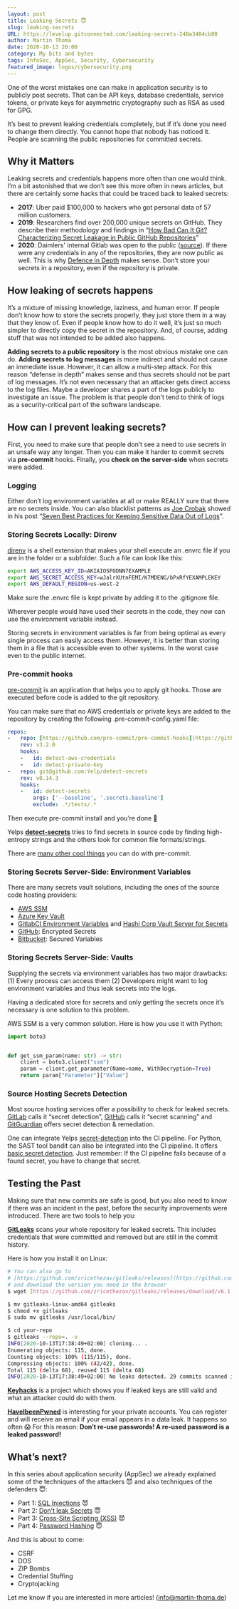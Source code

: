 ```yaml
---
layout: post
title: Leaking Secrets 😇
slug: leaking-secrets
URL: https://levelup.gitconnected.com/leaking-secrets-240a3484cb80
author: Martin Thoma
date: 2020-10-13 20:00
category: My bits and bytes
tags: InfoSec, AppSec, Security, Cybersecurity
featured_image: logos/cybersecurity.png
---
```

One of the worst mistakes one can make in application security is to publicly post secrets. That can be API keys, database credentials, service tokens, or private keys for asymmetric cryptography such as RSA as used for GPG.

It’s best to prevent leaking credentials completely, but if it’s done you need to change them directly. You cannot hope that nobody has noticed it. People are scanning the public repositories for committed secrets.

## Why it Matters

Leaking secrets and credentials happens more often than one would think. I’m a bit astonished that we don’t see this more often in news articles, but there are certainly some hacks that could be traced back to leaked secrets:

* **2017**: Uber paid $100,000 to hackers who got personal data of 57 million customers.
* **2019**: Researchers find over 200,000 unique secrets on GitHub. They describe their methodology and findings in “[How Bad Can It Git? Characterizing Secret Leakage in Public GitHub Repositories](https://www.ndss-symposium.org/wp-content/uploads/2019/02/ndss2019_04B-3_Meli_paper.pdf)”
* **2020**: Daimlers' internal Gitlab was open to the public ([source](https://www.zdnet.com/article/mercedes-benz-onboard-logic-unit-olu-source-code-leaks-online/)). If there were any credentials in any of the repositories, they are now public as well. This is why [Defence in Depth](https://en.wikipedia.org/wiki/Defence_in_depth) makes sense. Don’t store your secrets in a repository, even if the repository is private.

## How leaking of secrets happens

It’s a mixture of missing knowledge, laziness, and human error. If people don’t know how to store the secrets properly, they just store them in a way that they know of. Even if people know how to do it well, it’s just so much simpler to directly copy the secret in the repository. And, of course, adding stuff that was not intended to be added also happens.

**Adding secrets to a public repository** is the most obvious mistake one can do. **Adding secrets to log messages** is more indirect and should not cause an immediate issue. However, it can allow a multi-step attack. For this reason “defense in depth” makes sense and thus secrets should not be part of log messages. It’s not even necessary that an attacker gets direct access to the log files. Maybe a developer shares a part of the logs publicly to investigate an issue. The problem is that people don’t tend to think of logs as a security-critical part of the software landscape.

## How can I prevent leaking secrets?

First, you need to make sure that people don’t see a need to use secrets in an unsafe way any longer. Then you can make it harder to commit secrets via **pre-commit** hooks. Finally, you **check on the server-side** when secrets were added.

### Logging

Either don’t log environment variables at all or make REALLY sure that there are no secrets inside. You can also blacklist patterns as [Joe Crobak](undefined) showed in his post “[Seven Best Practices for Keeping Sensitive Data Out of Logs](https://medium.com/@joecrobak/seven-best-practices-for-keeping-sensitive-data-out-of-logs-3d7bbd12904)”.

### Storing Secrets Locally: Direnv

[direnv](https://direnv.net/) is a shell extension that makes your shell execute an .envrc file if you are in the folder or a subfolder. Such a file can look like this:

```bash
export AWS_ACCESS_KEY_ID=AKIAIOSFODNN7EXAMPLE
export AWS_SECRET_ACCESS_KEY=wJalrXUtnFEMI/K7MDENG/bPxRfYEXAMPLEKEY
export AWS_DEFAULT_REGION=us-west-2
```

Make sure the .envrc file is kept private by adding it to the .gitignore file.

Wherever people would have used their secrets in the code, they now can use the environment variable instead.

Storing secrets in environment variables is far from being optimal as every single process can easily access them. However, it is better than storing them in a file that is accessible even to other systems. In the worst case even to the public internet.

### Pre-commit hooks

[pre-commit](https://pre-commit.com/) is an application that helps you to apply git hooks. Those are executed before code is added to the git repository.

You can make sure that no AWS credentials or private keys are added to the repository by creating the following .pre-commit-config.yaml file:

```yaml
repos:
-   repo: [https://github.com/pre-commit/pre-commit-hooks](https://github.com/pre-commit/pre-commit-hooks)
    rev: v3.2.0
    hooks:
    -   id: detect-aws-credentials
    -   id: detect-private-key
-   repo: git@github.com:Yelp/detect-secrets
    rev: v0.14.3
    hooks:
    -   id: detect-secrets
        args: ['--baseline', '.secrets.baseline']
        exclude: .*/tests/.*
```

Then execute pre-commit install and you’re done 🙂

Yelps [**detect-secrets**](https://github.com/Yelp/detect-secrets) tries to find secrets in source code by finding high-entropy strings and the others look for common file formats/strings.

There are [many other cool things](https://towardsdatascience.com/pre-commit-hooks-you-must-know-ff247f5feb7e) you can do with pre-commit.

### Storing Secrets Server-Side: Environment Variables

There are many secrets vault solutions, including the ones of the source code hosting providers:

* [AWS SSM](https://docs.aws.amazon.com/systems-manager/latest/userguide/what-is-systems-manager.html)
* [Azure Key Vault](https://azure.microsoft.com/de-de/services/key-vault/)
* [GitlabCI Environment Variables](https://docs.gitlab.com/ee/ci/variables/) and [Hashi Corp Vault Server for Secrets](https://docs.gitlab.com/ee/ci/secrets/)
* [GitHub](https://docs.github.com/en/free-pro-team@latest/actions/reference/encrypted-secrets): Encrypted Secrets
* [Bitbucket](https://support.atlassian.com/bitbucket-cloud/docs/variables-and-secrets/): Secured Variables

### Storing Secrets Server-Side: Vaults

Supplying the secrets via environment variables has two major drawbacks: (1) Every process can access them (2) Developers might want to log environment variables and thus leak secrets into the logs.

Having a dedicated store for secrets and only getting the secrets once it’s necessary is one solution to this problem.

AWS SSM is a very common solution. Here is how you use it with Python:

```python
import boto3


def get_ssm_param(name: str) -> str:
    client = boto3.client("ssm")
    param = client.get_parameter(Name=name, WithDecryption=True)
    return param["Parameter"]["Value"]
```

### Source Hosting Secrets Detection

Most source hosting services offer a possibility to check for leaked secrets. [GitLab](https://docs.gitlab.com/ee/user/application_security/secret_detection/) calls it “secret detection”, [GitHub](https://docs.github.com/en/free-pro-team@latest/github/administering-a-repository/about-secret-scanning) calls it “secret scanning” and [GitGuardian](https://www.gitguardian.com/) offers secret detection & remediation.

One can integrate Yelps [secret-detection](https://github.com/Yelp/detect-secrets) into the CI pipeline. For Python, the SAST tool bandit can also be integrated into the CI pipeline. It offers [basic secret detection](https://bandit.readthedocs.io/en/latest/plugins/b105_hardcoded_password_string.html). Just remember: If the CI pipeline fails because of a found secret, you have to change that secret.

## Testing the Past

Making sure that new commits are safe is good, but you also need to know if there was an incident in the past, before the security improvements were introduced. There are two tools to help you:

[**GitLeaks**](https://github.com/zricethezav/gitleaks) scans your whole repository for leaked secrets. This includes credentials that were committed and removed but are still in the commit history.

Here is how you install it on Linux:

```bash
# You can also go to
# [https://github.com/zricethezav/gitleaks/releases](https://github.com/zricethezav/gitleaks/releases)
# and download the version you need in the browser
$ wget [https://github.com/zricethezav/gitleaks/releases/download/v6.1.2/gitleaks-linux-amd64](https://github.com/zricethezav/gitleaks/releases/download/v6.1.2/gitleaks-linux-amd64)

$ mv gitleaks-linux-amd64 gitleaks
$ chmod +x gitleaks
$ sudo mv gitleaks /usr/local/bin/

$ cd your-repo
$ gitleaks --repo=. -v
INFO[2020-10-13T17:38:49+02:00] cloning... .
Enumerating objects: 115, done.
Counting objects: 100% (115/115), done.
Compressing objects: 100% (42/42), done.
Total 115 (delta 68), reused 115 (delta 68)
INFO[2020-10-13T17:38:49+02:00] No leaks detected. 29 commits scanned in 111 milliseconds 984 microseconds
```

[**Keyhacks**](https://github.com/streaak/keyhacks#AWS-Access-Key-ID-and-Secret) is a project which shows you if leaked keys are still valid and what an attacker could do with them.

[**HaveIbeenPwned**](https://haveibeenpwned.com/) is interesting for your private accounts. You can register and will receive an email if your email appears in a data leak. It happens so often 😱 For this reason: **Don’t re-use passwords! A re-used password is a leaked password!**


## What’s next?

In this series about application security (AppSec) we already explained some of
the techniques of the attackers 😈 and also techniques of the defenders 😇:

* Part 1: [SQL Injections](https://medium.com/faun/sql-injections-e8bc9a14c95) 😈
* Part 2: [Don’t leak Secrets](https://levelup.gitconnected.com/leaking-secrets-240a3484cb80) 😇
* Part 3: [Cross-Site Scripting (XSS)](https://levelup.gitconnected.com/cross-site-scripting-xss-fd374ce71b2f) 😈
* Part 4: [Password Hashing](https://levelup.gitconnected.com/password-hashing-eb3b97684636) 😇

And this is about to come:

* CSRF
* DOS
* ZIP Bombs
* Credential Stuffing
* Cryptojacking

Let me know if you are interested in more articles! (info@martin-thoma.de)
